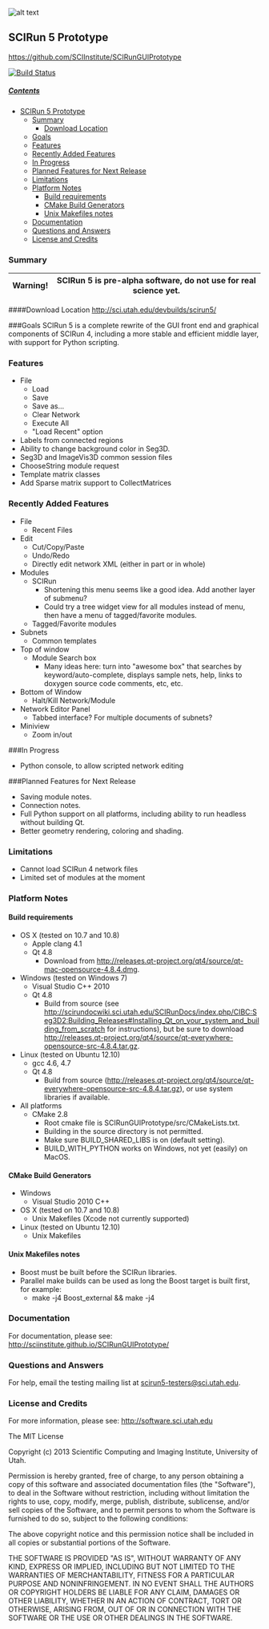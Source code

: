 ![alt text](http://www.sci.utah.edu/images/banners/splash-scirun.png "")

## SCIRun 5 Prototype
https://github.com/SCIInstitute/SCIRunGUIPrototype

[![Build Status](https://travis-ci.org/SCIInstitute/SCIRunGUIPrototype.svg)](https://travis-ci.org/SCIInstitute/SCIRunGUIPrototype)

##### [Contents](#user-content-scirun-5-prototype "generated with DocToc(http://doctoc.herokuapp.com/)")

- [SCIRun 5 Prototype](#user-content-scirun-5-prototype)
	- [Summary](#user-content-summary)
		- [Download Location](#user-content-download-location)
	- [Goals](#user-content-goals)
	- [Features](#user-content-features)
	- [Recently Added Features](#user-content-recently-added-features)
	- [In Progress](#user-content-in-progress)
	- [Planned Features for Next Release](#user-content-planned-features-for-next-release)
	- [Limitations](#user-content-limitations)
	- [Platform Notes](#user-content-platform-notes)
		- [Build requirements](#user-content-build-requirements)
		- [CMake Build Generators](#user-content-cmake-build-generators)
		- [Unix Makefiles notes](#user-content-unix-makefiles-notes)
	- [Documentation](#user-content-documentation)
	- [Questions and Answers](#user-content-questions-and-answers)
	- [License and Credits](#user-content-license-and-credits)

### Summary

| Warning! |  SCIRun 5 is pre-alpha software, do not use for real science yet.  |
|:--------:|:------------------------------------------------------------------:|

####Download Location
http://sci.utah.edu/devbuilds/scirun5/

###Goals
SCIRun 5 is a complete rewrite of the GUI front end and graphical components of SCIRun 4, including a more stable and 
efficient middle layer, with support for Python scripting.

### Features
* File
  - Load
  - Save
  - Save as...
  - Clear Network
  - Execute All
  - "Load Recent" option
* Labels from connected regions	
* Ability to change background color in Seg3D.	
* Seg3D and ImageVis3D common session files
* ChooseString module request	
* Template matrix classes	
* Add Sparse matrix support to CollectMatrices	

### Recently Added Features
* File 
  - Recent Files
* Edit
  - Cut/Copy/Paste
  - Undo/Redo
  - Directly edit network XML (either in part or in whole)
* Modules
  - SCIRun
    + Shortening this menu seems like a good idea. Add another layer of submenu?
    + Could try a tree widget view for all modules instead of menu, then have a menu of tagged/favorite modules. 
  - Tagged/Favorite modules
* Subnets
  - Common templates
* Top of window
  - Module Search box
    + Many ideas here: turn into "awesome box" that searches by keyword/auto-complete, displays sample nets, help, links to doxygen source code comments, etc, etc. 
* Bottom of Window
  - Halt/Kill Network/Module
* Network Editor Panel
  - Tabbed interface? For multiple documents of subnets?
* Miniview
  - Zoom in/out

###In Progress
* Python console, to allow scripted network editing

###Planned Features for Next Release
* Saving module notes.
* Connection notes.
* Full Python support on all platforms, including ability to run headless without building Qt.
* Better geometry rendering, coloring and shading.

### Limitations
* Cannot load SCIRun 4 network files
* Limited set of modules at the moment

### Platform Notes
#### Build requirements
* OS X (tested on 10.7 and 10.8)
  - Apple clang 4.1
  - Qt 4.8
    + Download from http://releases.qt-project.org/qt4/source/qt-mac-opensource-4.8.4.dmg.
* Windows (tested on Windows 7)
  - Visual Studio C++ 2010
  - Qt 4.8 
    + Build from source (see http://scirundocwiki.sci.utah.edu/SCIRunDocs/index.php/CIBC:Seg3D2:Building_Releases#Installing_Qt_on_your_system_and_building_from_scratch for instructions), but be sure to download http://releases.qt-project.org/qt4/source/qt-everywhere-opensource-src-4.8.4.tar.gz.
* Linux (tested on Ubuntu 12.10)
  - gcc 4.6, 4.7
  - Qt 4.8 
    + Build from source (http://releases.qt-project.org/qt4/source/qt-everywhere-opensource-src-4.8.4.tar.gz), or use system libraries if available.
* All platforms
  - CMake 2.8
    + Root cmake file is SCIRunGUIPrototype/src/CMakeLists.txt.
    + Building in the source directory is not permitted.
    + Make sure BUILD_SHARED_LIBS is on (default setting).
    + BUILD_WITH_PYTHON works on Windows, not yet (easily) on MacOS.

#### CMake Build Generators
* Windows
  - Visual Studio 2010 C++
* OS X (tested on 10.7 and 10.8)
  - Unix Makefiles (Xcode not currently supported)
* Linux (tested on Ubuntu 12.10)
  - Unix Makefiles

#### Unix Makefiles notes
* Boost must be built before the SCIRun libraries.
* Parallel make builds can be used as long the Boost target is built first, for example:
  - make -j4 Boost_external && make -j4

### Documentation
For documentation, please see: http://sciinstitute.github.io/SCIRunGUIPrototype/

### Questions and Answers
For help, email the testing mailing list at scirun5-testers@sci.utah.edu.

### License and Credits
  For more information, please see: http://software.sci.utah.edu
 
  The MIT License
 
  Copyright (c) 2013 Scientific Computing and Imaging Institute,
  University of Utah.
 
  
  Permission is hereby granted, free of charge, to any person obtaining a
  copy of this software and associated documentation files (the "Software"),
  to deal in the Software without restriction, including without limitation
  the rights to use, copy, modify, merge, publish, distribute, sublicense,
  and/or sell copies of the Software, and to permit persons to whom the
  Software is furnished to do so, subject to the following conditions:
 
  The above copyright notice and this permission notice shall be included
  in all copies or substantial portions of the Software.
 
  THE SOFTWARE IS PROVIDED "AS IS", WITHOUT WARRANTY OF ANY KIND, EXPRESS
  OR IMPLIED, INCLUDING BUT NOT LIMITED TO THE WARRANTIES OF MERCHANTABILITY,
  FITNESS FOR A PARTICULAR PURPOSE AND NONINFRINGEMENT. IN NO EVENT SHALL
  THE AUTHORS OR COPYRIGHT HOLDERS BE LIABLE FOR ANY CLAIM, DAMAGES OR OTHER
  LIABILITY, WHETHER IN AN ACTION OF CONTRACT, TORT OR OTHERWISE, ARISING
  FROM, OUT OF OR IN CONNECTION WITH THE SOFTWARE OR THE USE OR OTHER
  DEALINGS IN THE SOFTWARE.
